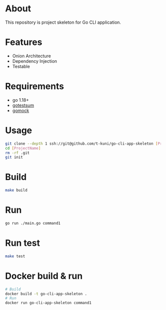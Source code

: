 # About

This repository is project skeleton for Go CLI application.

# Features

* Onion Architecture
* Dependency Injection
* Testable

# Requirements

* go 1.18+
* [gotestsum](https://github.com/gotestyourself/gotestsum)
* [gomock](https://github.com/golang/mock)

# Usage

```bash
git clone --depth 1 ssh://git@github.com/t-kuni/go-cli-app-skeleton [ProjectName]
cd [ProjectName]
rm -rf .git 
git init
```

# Build

```bash
make build
```

# Run

```bash
go run ./main.go command1
```

# Run test

```bash
make test
```

# Docker build & run

```bash
# Build
docker build -t go-cli-app-skeleton .
# Run
docker run go-cli-app-skeleton command1
```